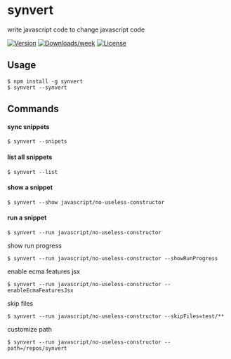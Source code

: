 # synvert

write javascript code to change javascript code

[![Version](https://img.shields.io/npm/v/synvert.svg)](https://npmjs.org/package/synvert)
[![Downloads/week](https://img.shields.io/npm/dw/synvert.svg)](https://npmjs.org/package/synvert)
[![License](https://img.shields.io/npm/l/synvert.svg)](https://github.com/xinminlabs/synvert-javascript/blob/master/package.json)

## Usage

```
$ npm install -g synvert
$ synvert --synvert
```

## Commands

#### sync snippets

```
$ synvert --snipets
```

#### list all snippets

```
$ synvert --list
```

#### show a snippet

```
$ synvert --show javascript/no-useless-constructor
```

#### run a snippet

```
$ synvert --run javascript/no-useless-constructor 
```

show run progress

```
$ synvert --run javascript/no-useless-constructor --showRunProgress
```

enable ecma features jsx

```
$ synvert --run javascript/no-useless-constructor --enableEcmaFeaturesJsx
```

skip files

```
$ synvert --run javascript/no-useless-constructor --skipFiles=test/**
```

customize path

```
$ synvert --run javascript/no-useless-constructor --path=/repos/synvert
```
